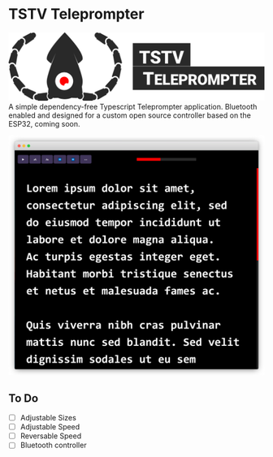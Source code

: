 # **TSTV Teleprompter**
![TSTV Teleprompter](./.github/img/logo.svg)
A simple dependency-free Typescript Teleprompter application. Bluetooth enabled and designed for a custom open source controller based on the ESP32, coming soon.

![TSTV Teleprompter preview image](./.github/img/frame_generic_light.png)

## To Do
- [ ] Adjustable Sizes
- [ ] Adjustable Speed
- [ ] Reversable Speed
- [ ] Bluetooth controller